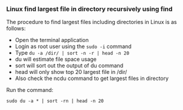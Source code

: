### Linux find largest file in directory recursively using find

The procedure to find largest files including directories in Linux is as follows:

- Open the terminal application
- Login as root user using the `sudo -i` command
- Type `du -a /dir/ | sort -n -r | head -n 20`
- du will estimate file space usage
- sort will sort out the output of du command
- head will only show top 20 largest file in /dir/
- Also check the ncdu command to get largest files in directory

Run the command:

```shell
sudo du -a * | sort -rn | head -n 20
```